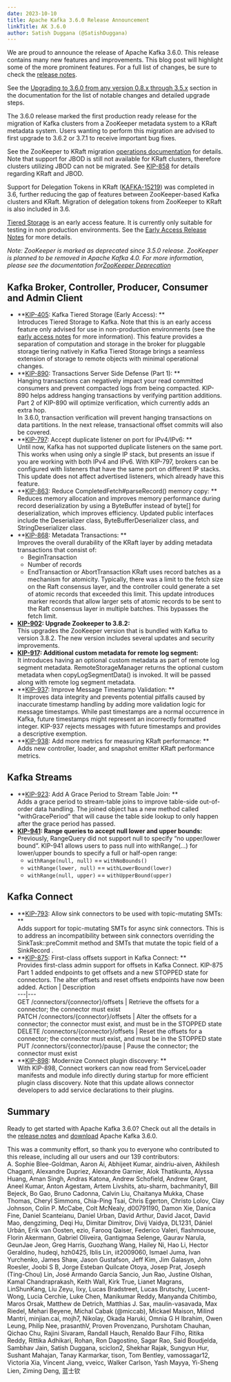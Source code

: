 ```yaml
---
date: 2023-10-10
title: Apache Kafka 3.6.0 Release Announcement
linkTitle: AK 3.6.0
author: Satish Duggana (@SatishDuggana)
---
```




We are proud to announce the release of Apache Kafka 3.6.0. This release contains many new features and improvements. This blog post will highlight some of the more prominent features. For a full list of changes, be sure to check the [release notes](https://archive.apache.org/dist/kafka/3.6.0/RELEASE_NOTES.html).

See the [Upgrading to 3.6.0 from any version 0.8.x through 3.5.x](https://kafka.apache.org/36/documentation.html#upgrade_3_6_0) section in the documentation for the list of notable changes and detailed upgrade steps.

The 3.6.0 release marked the first production ready release for the migration of Kafka clusters from a ZooKeeper metadata system to a KRaft metadata system. Users wanting to perform this migration are advised to first upgrade to 3.6.2 or 3.7.1 to receive important bug fixes. 

See the ZooKeeper to KRaft migration [operations documentation](https://kafka.apache.org/documentation/#kraft_zk_migration) for details. Note that support for JBOD is still not available for KRaft clusters, therefore clusters utilizing JBOD can not be migrated. See [KIP-858](https://cwiki.apache.org/confluence/display/KAFKA/KIP-858%3A+Handle+JBOD+broker+disk+failure+in+KRaft) for details regarding KRaft and JBOD. 

Support for Delegation Tokens in KRaft ([KAFKA-15219](https://issues.apache.org/jira/browse/KAFKA-15219)) was completed in 3.6, further reducing the gap of features between ZooKeeper-based Kafka clusters and KRaft. Migration of delegation tokens from ZooKeeper to KRaft is also included in 3.6.

[Tiered Storage](https://cwiki.apache.org/confluence/display/KAFKA/KIP-405%3A+Kafka+Tiered+Storage) is an early access feature. It is currently only suitable for testing in non production environments. See the [Early Access Release Notes](https://cwiki.apache.org/confluence/display/KAFKA/Kafka+Tiered+Storage+Early+Access+Release+Notes) for more details.

_Note: ZooKeeper is marked as deprecated since 3.5.0 release. ZooKeeper is planned to be removed in Apache Kafka 4.0. For more information, please see the documentation for[ZooKeeper Deprecation](/documentation#zk_depr)_

## Kafka Broker, Controller, Producer, Consumer and Admin Client

  * **[KIP-405](https://cwiki.apache.org/confluence/display/KAFKA/KIP-405%3A+Kafka+Tiered+Storage): Kafka Tiered Storage (Early Access): **  
Introduces Tiered Storage to Kafka. Note that this is an early access feature only advised for use in non-production environments (see the [early access notes](https://cwiki.apache.org/confluence/display/KAFKA/Kafka+Tiered+Storage+Early+Access+Release+Notes) for more information). This feature provides a separation of computation and storage in the broker for pluggable storage tiering natively in Kafka Tiered Storage brings a seamless extension of storage to remote objects with minimal operational changes. 
  * **[KIP-890](https://cwiki.apache.org/confluence/display/KAFKA/KIP-890%3A+Transactions+Server-Side+Defense): Transactions Server Side Defense (Part 1): **  
Hanging transactions can negatively impact your read committed consumers and prevent compacted logs from being compacted. KIP-890 helps address hanging transactions by verifying partition additions. Part 2 of KIP-890 will optimize verification, which currently adds an extra hop.  
In 3.6.0, transaction verification will prevent hanging transactions on data partitions. In the next release, transactional offset commits will also be covered. 
  * **[KIP-797](https://cwiki.apache.org/confluence/pages/viewpage.action?pageId=195726330): Accept duplicate listener on port for IPv4/IPv6: **  
Until now, Kafka has not supported duplicate listeners on the same port. This works when using only a single IP stack, but presents an issue if you are working with both IPv4 and IPv6. With KIP-797, brokers can be configured with listeners that have the same port on different IP stacks. This update does not affect advertised listeners, which already have this feature. 
  * **[KIP-863](https://cwiki.apache.org/confluence/pages/viewpage.action?pageId=225152035): Reduce CompletedFetch#parseRecord() memory copy: **  
Reduces memory allocation and improves memory performance during record deserialization by using a ByteBuffer instead of byte[] for deserialization, which improves efficiency. Updated public interfaces include the Deserializer class, ByteBufferDeserializer class, and StringDeserializer class. 
  * **[KIP-868](https://cwiki.apache.org/confluence/display/KAFKA/KIP-868+Metadata+Transactions): Metadata Transactions: **  
Improves the overall durability of the KRaft layer by adding metadata transactions that consist of: 
    * BeginTransaction
    * Number of records
    * EndTransaction or AbortTransaction
KRaft uses record batches as a mechanism for atomicity. Typically, there was a limit to the fetch size on the Raft consensus layer, and the controller could generate a set of atomic records that exceeded this limit. This update introduces marker records that allow larger sets of atomic records to be sent to the Raft consensus layer in multiple batches. This bypasses the fetch limit. 
  * **[KIP-902](https://cwiki.apache.org/confluence/display/KAFKA/KIP-902%3A+Upgrade+Zookeeper+to+3.8.2): Upgrade Zookeeper to 3.8.2:**  
This upgrades the ZooKeeper version that is bundled with Kafka to version 3.8.2. The new version includes several updates and security improvements. 
  * **[KIP-917](https://cwiki.apache.org/confluence/display/KAFKA/KIP-917%3A+Additional+custom+metadata+for+remote+log+segment): Additional custom metadata for remote log segment:**  
It introduces having an optional custom metadata as part of remote log segment metadata. RemoteStorageManager returns the optional custom metadata when copyLogSegmentData() is invoked. It will be passed along with remote log segment metadata. 
  * **[KIP-937](https://cwiki.apache.org/confluence/display/KAFKA/KIP-937%3A+Improve+Message+Timestamp+Validation): Improve Message Timestamp Validation: **  
It improves data integrity and prevents potential pitfalls caused by inaccurate timestamp handling by adding more validation logic for message timestamps. While past timestamps are a normal occurrence in Kafka, future timestamps might represent an incorrectly formatted integer. KIP-937 rejects messages with future timestamps and provides a descriptive exemption. 
  * **[KIP-938](https://cwiki.apache.org/confluence/display/KAFKA/KIP-938%3A+Add+more+metrics+for+measuring+KRaft+performance): Add more metrics for measuring KRaft performance: **  
Adds new controller, loader, and snapshot emitter KRaft performance metrics. 



## Kafka Streams

  * **[KIP-923](https://cwiki.apache.org/confluence/display/KAFKA/KIP-923%3A+Add+A+Grace+Period+to+Stream+Table+Join): Add A Grace Period to Stream Table Join: **  
Adds a grace period to stream-table joins to improve table-side out-of-order data handling. The joined object has a new method called "withGracePeriod" that will cause the table side lookup to only happen after the grace period has passed.
  * **[KIP-941](https://cwiki.apache.org/confluence/display/KAFKA/KIP-941%3A+Range+queries+to+accept+null+lower+and+upper+bounds): Range queries to accept null lower and upper bounds:**  
Previously, RangeQuery did not support null to specify “no upper/lower bound”. KIP-941 allows users to pass null into withRange(...) for lower/upper bounds to specify a full or half-open range: 
    * `withRange(null, null)` == `withNoBounds()`
    * `withRange(lower, null)` == `withLowerBound(lower)`
    * `withRange(null, upper)` == `withUpperBound(upper)`



## Kafka Connect

  * **[KIP-793](https://cwiki.apache.org/confluence/display/KAFKA/KIP-793%3A+Allow+sink+connectors+to+be+used+with+topic-mutating+SMTs): Allow sink connectors to be used with topic-mutating SMTs: **  
Adds support for topic-mutating SMTs for async sink connectors. This is to address an incompatibility between sink connectors overriding the SinkTask::preCommit method and SMTs that mutate the topic field of a SinkRecord .
  * **[KIP-875](https://cwiki.apache.org/confluence/display/KAFKA/KIP-875%3A+First-class+offsets+support+in+Kafka+Connect): First-class offsets support in Kafka Connect: **  
Provides first-class admin support for offsets in Kafka Connect. KIP-875 Part 1 added endpoints to get offsets and a new STOPPED state for connectors. The alter offsets and reset offsets endpoints have now been added.  Action | Description  
---|---  
GET /connectors/{connector}/offsets | Retrieve the offsets for a connector; the connector must exist  
PATCH /connectors/{connector}/offsets | Alter the offsets for a connector; the connector must exist, and must be in the STOPPED state   
DELETE /connectors/{connector}/offsets | Reset the offsets for a connector; the connector must exist, and must be in the STOPPED state   
PUT /connectors/{connector}/pause | Pause the connector; the connector must exist  
  * **[KIP-898](https://cwiki.apache.org/confluence/display/KAFKA/KIP-898%3A+Modernize+Connect+plugin+discovery): Modernize Connect plugin discovery: **  
With KIP-898, Connect workers can now read from ServiceLoader manifests and module info directly during startup for more efficient plugin class discovery. Note that this update allows connector developers to add service declarations to their plugins.



## Summary

Ready to get started with Apache Kafka 3.6.0? Check out all the details in the [release notes](https://archive.apache.org/dist/kafka/3.6.0/RELEASE_NOTES.html) and [download](https://kafka.apache.org/downloads) Apache Kafka 3.6.0.

This was a community effort, so thank you to everyone who contributed to this release, including all our users and our 139 contributors:   
A. Sophie Blee-Goldman, Aaron Ai, Abhijeet Kumar, aindriu-aiven, Akhilesh Chaganti, Alexandre Dupriez, Alexandre Garnier, Alok Thatikunta, Alyssa Huang, Aman Singh, Andras Katona, Andrew Schofield, Andrew Grant, Aneel Kumar, Anton Agestam, Artem Livshits, atu-sharm, bachmanity1, Bill Bejeck, Bo Gao, Bruno Cadonna, Calvin Liu, Chaitanya Mukka, Chase Thomas, Cheryl Simmons, Chia-Ping Tsai, Chris Egerton, Christo Lolov, Clay Johnson, Colin P. McCabe, Colt McNealy, d00791190, Damon Xie, Danica Fine, Daniel Scanteianu, Daniel Urban, David Arthur, David Jacot, David Mao, dengziming, Deqi Hu, Dimitar Dimitrov, Divij Vaidya, DL1231, Dániel Urbán, Erik van Oosten, ezio, Farooq Qaiser, Federico Valeri, flashmouse, Florin Akermann, Gabriel Oliveira, Gantigmaa Selenge, Gaurav Narula, GeunJae Jeon, Greg Harris, Guozhang Wang, Hailey Ni, Hao Li, Hector Geraldino, hudeqi, hzh0425, Iblis Lin, iit2009060, Ismael Juma, Ivan Yurchenko, James Shaw, Jason Gustafson, Jeff Kim, Jim Galasyn, John Roesler, Joobi S B, Jorge Esteban Quilcate Otoya, Josep Prat, Joseph (Ting-Chou) Lin, José Armando García Sancio, Jun Rao, Justine Olshan, Kamal Chandraprakash, Keith Wall, Kirk True, Lianet Magrans, LinShunKang, Liu Zeyu, lixy, Lucas Bradstreet, Lucas Brutschy, Lucent-Wong, Lucia Cerchie, Luke Chen, Manikumar Reddy, Manyanda Chitimbo, Maros Orsak, Matthew de Detrich, Matthias J. Sax, maulin-vasavada, Max Riedel, Mehari Beyene, Michal Cabak (@miccab), Mickael Maison, Milind Mantri, minjian.cai, mojh7, Nikolay, Okada Haruki, Omnia G H Ibrahim, Owen Leung, Philip Nee, prasanthV, Proven Provenzano, Purshotam Chauhan, Qichao Chu, Rajini Sivaram, Randall Hauch, Renaldo Baur Filho, Ritika Reddy, Rittika Adhikari, Rohan, Ron Dagostino, Sagar Rao, Said Boudjelda, Sambhav Jain, Satish Duggana, sciclon2, Shekhar Rajak, Sungyun Hur, Sushant Mahajan, Tanay Karmarkar, tison, Tom Bentley, vamossagar12, Victoria Xia, Vincent Jiang, vveicc, Walker Carlson, Yash Mayya, Yi-Sheng Lien, Ziming Deng, 蓝士钦 


